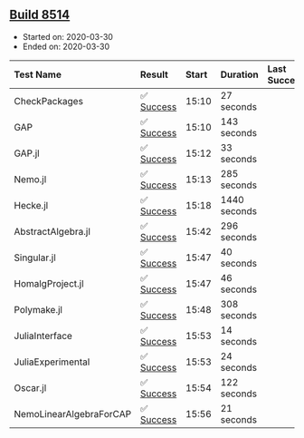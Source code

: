 ## [Build 8514](https://oscarci.mathematik.uni-kl.de/job/oscar/8514/)

* Started on: 2020-03-30
* Ended on: 2020-03-30

| Test Name    | Result | Start | Duration | Last Success | First Failure |
|:-------------|:-------|:------|:---------|:-------------|:--------------|
| CheckPackages | ✅ [Success](https://oscarci.mathematik.uni-kl.de/job/oscar/8514/artifact/logs/build-8514/CheckPackages.log) | 15:10 | 27 seconds |  |  |
| GAP | ✅ [Success](https://oscarci.mathematik.uni-kl.de/job/oscar/8514/artifact/logs/build-8514/GAP.log) | 15:10 | 143 seconds |  |  |
| GAP.jl | ✅ [Success](https://oscarci.mathematik.uni-kl.de/job/oscar/8514/artifact/logs/build-8514/GAP.jl.log) | 15:12 | 33 seconds |  |  |
| Nemo.jl | ✅ [Success](https://oscarci.mathematik.uni-kl.de/job/oscar/8514/artifact/logs/build-8514/Nemo.jl.log) | 15:13 | 285 seconds |  |  |
| Hecke.jl | ✅ [Success](https://oscarci.mathematik.uni-kl.de/job/oscar/8514/artifact/logs/build-8514/Hecke.jl.log) | 15:18 | 1440 seconds |  |  |
| AbstractAlgebra.jl | ✅ [Success](https://oscarci.mathematik.uni-kl.de/job/oscar/8514/artifact/logs/build-8514/AbstractAlgebra.jl.log) | 15:42 | 296 seconds |  |  |
| Singular.jl | ✅ [Success](https://oscarci.mathematik.uni-kl.de/job/oscar/8514/artifact/logs/build-8514/Singular.jl.log) | 15:47 | 40 seconds |  |  |
| HomalgProject.jl | ✅ [Success](https://oscarci.mathematik.uni-kl.de/job/oscar/8514/artifact/logs/build-8514/HomalgProject.jl.log) | 15:47 | 46 seconds |  |  |
| Polymake.jl | ✅ [Success](https://oscarci.mathematik.uni-kl.de/job/oscar/8514/artifact/logs/build-8514/Polymake.jl.log) | 15:48 | 308 seconds |  |  |
| JuliaInterface | ✅ [Success](https://oscarci.mathematik.uni-kl.de/job/oscar/8514/artifact/logs/build-8514/JuliaInterface.log) | 15:53 | 14 seconds |  |  |
| JuliaExperimental | ✅ [Success](https://oscarci.mathematik.uni-kl.de/job/oscar/8514/artifact/logs/build-8514/JuliaExperimental.log) | 15:53 | 24 seconds |  |  |
| Oscar.jl | ✅ [Success](https://oscarci.mathematik.uni-kl.de/job/oscar/8514/artifact/logs/build-8514/Oscar.jl.log) | 15:54 | 122 seconds |  |  |
| NemoLinearAlgebraForCAP | ✅ [Success](https://oscarci.mathematik.uni-kl.de/job/oscar/8514/artifact/logs/build-8514/NemoLinearAlgebraForCAP.log) | 15:56 | 21 seconds |  |  |
